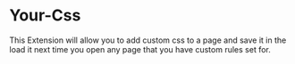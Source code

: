 # Your-Css #
This Extension will allow you to add custom css to a page and save it in the load it next time you open any page that you have custom rules set for.